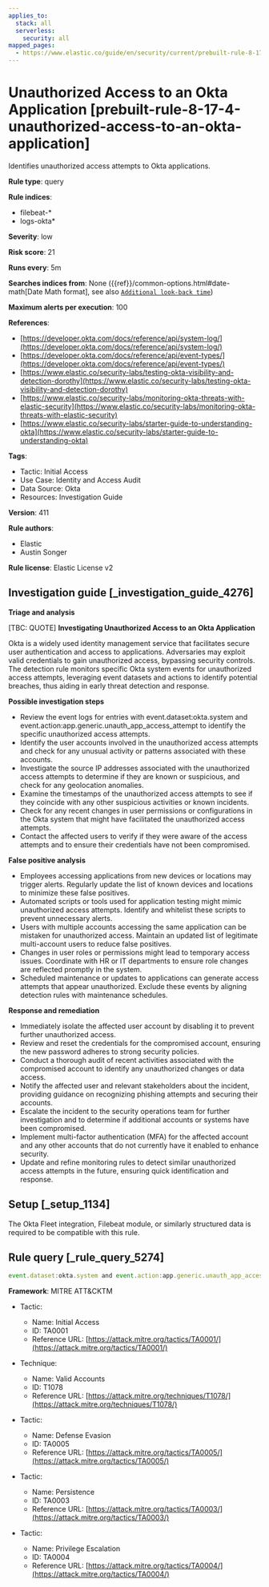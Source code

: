 ```yaml
---
applies_to:
  stack: all
  serverless:
    security: all
mapped_pages:
  - https://www.elastic.co/guide/en/security/current/prebuilt-rule-8-17-4-unauthorized-access-to-an-okta-application.html
---
```


# Unauthorized Access to an Okta Application [prebuilt-rule-8-17-4-unauthorized-access-to-an-okta-application]

Identifies unauthorized access attempts to Okta applications.

**Rule type**: query

**Rule indices**:

* filebeat-*
* logs-okta*

**Severity**: low

**Risk score**: 21

**Runs every**: 5m

**Searches indices from**: None ({{ref}}/common-options.html#date-math[Date Math format], see also [`Additional look-back time`](docs-content://solutions/security/detect-and-alert/create-detection-rule.md#rule-schedule))

**Maximum alerts per execution**: 100

**References**:

* [https://developer.okta.com/docs/reference/api/system-log/](https://developer.okta.com/docs/reference/api/system-log/)
* [https://developer.okta.com/docs/reference/api/event-types/](https://developer.okta.com/docs/reference/api/event-types/)
* [https://www.elastic.co/security-labs/testing-okta-visibility-and-detection-dorothy](https://www.elastic.co/security-labs/testing-okta-visibility-and-detection-dorothy)
* [https://www.elastic.co/security-labs/monitoring-okta-threats-with-elastic-security](https://www.elastic.co/security-labs/monitoring-okta-threats-with-elastic-security)
* [https://www.elastic.co/security-labs/starter-guide-to-understanding-okta](https://www.elastic.co/security-labs/starter-guide-to-understanding-okta)

**Tags**:

* Tactic: Initial Access
* Use Case: Identity and Access Audit
* Data Source: Okta
* Resources: Investigation Guide

**Version**: 411

**Rule authors**:

* Elastic
* Austin Songer

**Rule license**: Elastic License v2

## Investigation guide [_investigation_guide_4276]

**Triage and analysis**

[TBC: QUOTE]
**Investigating Unauthorized Access to an Okta Application**

Okta is a widely used identity management service that facilitates secure user authentication and access to applications. Adversaries may exploit valid credentials to gain unauthorized access, bypassing security controls. The detection rule monitors specific Okta system events for unauthorized access attempts, leveraging event datasets and actions to identify potential breaches, thus aiding in early threat detection and response.

**Possible investigation steps**

* Review the event logs for entries with event.dataset:okta.system and event.action:app.generic.unauth_app_access_attempt to identify the specific unauthorized access attempts.
* Identify the user accounts involved in the unauthorized access attempts and check for any unusual activity or patterns associated with these accounts.
* Investigate the source IP addresses associated with the unauthorized access attempts to determine if they are known or suspicious, and check for any geolocation anomalies.
* Examine the timestamps of the unauthorized access attempts to see if they coincide with any other suspicious activities or known incidents.
* Check for any recent changes in user permissions or configurations in the Okta system that might have facilitated the unauthorized access attempts.
* Contact the affected users to verify if they were aware of the access attempts and to ensure their credentials have not been compromised.

**False positive analysis**

* Employees accessing applications from new devices or locations may trigger alerts. Regularly update the list of known devices and locations to minimize these false positives.
* Automated scripts or tools used for application testing might mimic unauthorized access attempts. Identify and whitelist these scripts to prevent unnecessary alerts.
* Users with multiple accounts accessing the same application can be mistaken for unauthorized access. Maintain an updated list of legitimate multi-account users to reduce false positives.
* Changes in user roles or permissions might lead to temporary access issues. Coordinate with HR or IT departments to ensure role changes are reflected promptly in the system.
* Scheduled maintenance or updates to applications can generate access attempts that appear unauthorized. Exclude these events by aligning detection rules with maintenance schedules.

**Response and remediation**

* Immediately isolate the affected user account by disabling it to prevent further unauthorized access.
* Review and reset the credentials for the compromised account, ensuring the new password adheres to strong security policies.
* Conduct a thorough audit of recent activities associated with the compromised account to identify any unauthorized changes or data access.
* Notify the affected user and relevant stakeholders about the incident, providing guidance on recognizing phishing attempts and securing their accounts.
* Escalate the incident to the security operations team for further investigation and to determine if additional accounts or systems have been compromised.
* Implement multi-factor authentication (MFA) for the affected account and any other accounts that do not currently have it enabled to enhance security.
* Update and refine monitoring rules to detect similar unauthorized access attempts in the future, ensuring quick identification and response.


## Setup [_setup_1134]

The Okta Fleet integration, Filebeat module, or similarly structured data is required to be compatible with this rule.


## Rule query [_rule_query_5274]

```js
event.dataset:okta.system and event.action:app.generic.unauth_app_access_attempt
```

**Framework**: MITRE ATT&CKTM

* Tactic:

    * Name: Initial Access
    * ID: TA0001
    * Reference URL: [https://attack.mitre.org/tactics/TA0001/](https://attack.mitre.org/tactics/TA0001/)

* Technique:

    * Name: Valid Accounts
    * ID: T1078
    * Reference URL: [https://attack.mitre.org/techniques/T1078/](https://attack.mitre.org/techniques/T1078/)

* Tactic:

    * Name: Defense Evasion
    * ID: TA0005
    * Reference URL: [https://attack.mitre.org/tactics/TA0005/](https://attack.mitre.org/tactics/TA0005/)

* Tactic:

    * Name: Persistence
    * ID: TA0003
    * Reference URL: [https://attack.mitre.org/tactics/TA0003/](https://attack.mitre.org/tactics/TA0003/)

* Tactic:

    * Name: Privilege Escalation
    * ID: TA0004
    * Reference URL: [https://attack.mitre.org/tactics/TA0004/](https://attack.mitre.org/tactics/TA0004/)



